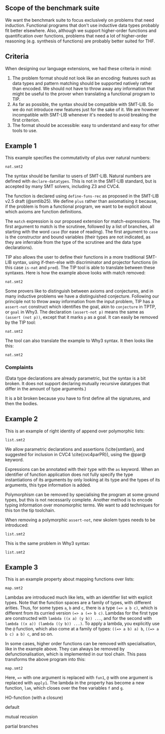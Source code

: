 ## Scope of the benchmark suite

We want the benchmark suite to focus exclusively on problems that need
induction. Functional programs that don't use inductive data types probably
fit better elsewhere. Also, although we support higher-order functions and
quantification over functions, problems that need a lot of higher-order
reasoning (e.g. synthesis of functions) are probably better suited for THF.

## Criteria

When designing our language extensions, we had these criteria in mind:

1. The problem format should not look like an encoding: features such as
   data types and pattern matching should be supported natively rather
   than encoded. We should not have to throw away any information that might
   be useful to the prover when translating a functional program to TIP.
2. As far as possible, the syntax should be compatible with SMT-LIB.
   So we do not introduce new features just for the sake of it.
   We are however incompatible with SMT-LIB whenever it's needed to avoid
   breaking the first criterion.
3. The format should be accessible: easy to understand and easy for other
   tools to use.

## Example 1

This example specifies the commutativity of plus over natural numbers:

```tip-include
nat.smt2
```

The syntax should be familiar to users of SMT-LIB.
Natural numbers are defined with `declare-datatypes`.
This is not in the SMT-LIB standard, but is accepted by
many SMT solvers, including Z3 and CVC4.

The function is declared using `define-funs-rec` as proposed in the SMT-LIB v2.5 draft (@smtlib25).
We define `plus` rather than axiomatising it because,
if the problem is from a functional program, we want to be explicit about
which axioms are function definitions. 

The `match` expression is our proposed extension for match-expressions.
The first argument to match is the scrutinee, followed by a list of 
branches, all starting with the word `case` (for ease of reading). 
The first argument to `case` is the constructor and bound variables
(their types are not indicated, as they are inferrable from the
type of the scrutinee and the data type declarations).

TIP also allows the user to define their functions in a more traditional
SMT-LIB syntax, using if-then-else with discriminator and projector functions
(in this case `is-nat` and `pred`). The TIP tool is able to translate between
these syntaxes. Here is how the example above looks with
match removed:

```{.tip-include .match-to-if}
nat.smt2
```

Some provers like to distinguish between axioms and conjectures, and in many
inductive problems we have a distinguished conjecture. Following our principle
not to throw away information from the input problem, TIP has a `assert-not`
construct which identifies the goal, akin to `conjecture` in TPTP, or `goal`
in Why3. The declaration `(assert-not p)` means the same as `(assert (not p))`,
except that it marks `p` as a goal. It can easily be removed by the TIP tool:

```{.tip-include .negate-conjecture}
nat.smt2
```

The tool can also translate the example to Why3 syntax.
It then looks like this:

```{.tip-include .why3}
nat.smt2
```

### Complaints

(Data type declarations are already parametric, but the syntax is a bit broken.
It does not support declaring mutually recursive datatypes that differ in the amount of
type arguments.)

It is a bit broken because you have to first define all the signatures, and then the bodies.

 
## Example 2

This is an example of right identity of append over polymorphic lists:

```tip-include
list.smt2
```

We allow parametric declarations and assertions
(\cite{smtlam}, and suggested for inclusion in CVC4 \cite{cvc4parPR}),
using the @par@ keyword.

Expressions can be annotated with their type with the `as` keyword.
When an identifier of function application does not fully specify the 
type instantiations of its arguments by only looking at its type
and the types of its arguments, this type information is added.

Polymorphism can be removed by specialising the program at some ground
types, but this is not necessarily complete. Another method is to 
encode typing information over monomorphic terms. We want to add
techniques for this ton the tip toolchain.

When removing a polymorphic `assert-not`, new skolem types needs to be
introduced:

```{.tip-include .negate-conjecture}
list.smt2
```

This is the same problem in Why3 syntax:

```{.tip-include .why3}
list.smt2
```

## Example 3

This is an example property about mapping functions over lists: 

```{.tip-include}
map.smt2
```

Lambdas are introduced much like lets, with an identifier list with
explicit types. Note that the function spaces are a family of types,
with different arities. Thus, for some types `a`, `b` and `c`, there is a type `(=> a b c)`,
which is different from its curried version `(=> a (=> b c)`. Lambdas for the first
type are constructed with `lambda ((x a) (y b)) ...`, and for the second with 
`lambda ((x a)) (lambda ((y b)) ...)`. To apply a lambda, you explicitly
use the `@` function, which also come at a family of types:
`((=> a b) a) b`, `((=> a b c) a b) c`, and so on.

In some cases, higher order functions can be removed with specialisation, 
like in the example above. They can always be removed by defunctionalisation,
which is implemented in our tool chain. This pass transforms the above program into this:

```{.tip-include .lambda-lift}
map.smt2
```

Here, `=>` with one argument is replaced with `fun1`, `@` with one argument
is replaced with `apply1`. The lambda in the property has become a new function,
`lam`, which closes over the free variables `f` and `g`.

HO-function (with a closure)

default

mutual recusion

partial branches

